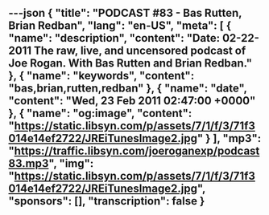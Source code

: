 ---json
{
  "title": "PODCAST #83 - Bas Rutten, Brian Redban",
  "lang": "en-US",
  "meta": [
    {
      "name": "description",
      "content": "Date: 02-22-2011 The raw, live, and uncensored podcast of Joe Rogan. With Bas Rutten and Brian Redban."
    },
    {
      "name": "keywords",
      "content": "bas,brian,rutten,redban"
    },
    {
      "name": "date",
      "content": "Wed, 23 Feb 2011 02:47:00 +0000"
    },
    {
      "name": "og:image",
      "content": "https://static.libsyn.com/p/assets/7/1/f/3/71f3014e14ef2722/JREiTunesImage2.jpg"
    }
  ],
  "mp3": "https://traffic.libsyn.com/joeroganexp/podcast83.mp3",
  "img": "https://static.libsyn.com/p/assets/7/1/f/3/71f3014e14ef2722/JREiTunesImage2.jpg",
  "sponsors": [],
  "transcription": false
}
---
<episode-header />

<timemark seconds="0" />

<transcribe-call-to-action />

<episode-footer />